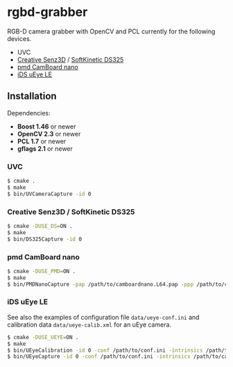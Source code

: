 rgbd-grabber
============

RGB-D camera grabber with OpenCV and PCL currently for the following devices.

* UVC
* [Creative Senz3D](http://us.creative.com/p/web-cameras/creative-senz3d) / [SoftKinetic DS325](http://www.softkinetic.com/Store/tabid/579/ProductID/6/language/en-US/Default.aspx)
* [pmd CamBoard nano](http://www.pmdtec.com/products_services/reference_design.php)
* [iDS uEye LE](http://jp.ids-imaging.com/store/produkte/kameras/usb-2-0-kameras/ueye-le.html)

Installation
------------

Dependencies:
* **Boost 1.46** or newer
* **OpenCV 2.3** or newer
* **PCL 1.7** or newer
* **gflags 2.1** or newer

### UVC
~~~ sh
$ cmake .
$ make
$ bin/UVCameraCapture -id 0
~~~

### Creative Senz3D / SoftKinetic DS325
~~~ sh
$ cmake -DUSE_DS=ON .
$ make
$ bin/DS325Capture -id 0
~~~

### pmd CamBoard nano
~~~ sh
$ cmake -DUSE_PMD=ON .
$ make
$ bin/PMDNanoCapture -pap /path/to/camboardnano.L64.pap -ppp /path/to/camboardnanoproc.L64.ppp
~~~

### iDS uEye LE
See also the examples of configuration file `data/ueye-conf.ini` and calibration data `data/ueye-calib.xml` for an uEye camera.
~~~ sh
$ cmake -DUSE_UEYE=ON .
$ make
$ bin/UEyeCalibration -id 0 -conf /path/to/conf.ini -intrinsics /path/to/calib.xml
$ bin/UEyeCapture -id 0 -conf /path/to/conf.ini -intrinsics /path/to/calib.xml
~~~
